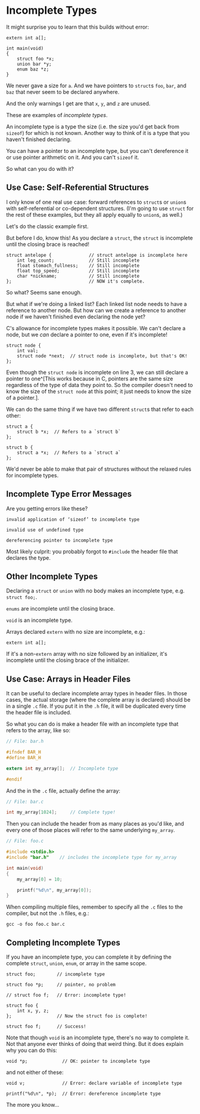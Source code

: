 <!-- Beej's guide to C

# vim: ts=4:sw=4:nosi:et:tw=72
-->

# Incomplete Types

It might surprise you to learn that this builds without error:

``` {.c}
extern int a[];

int main(void)
{
    struct foo *x;
    union bar *y;
    enum baz *z;
}
```

We never gave a size for `a`. And we have pointers to `struct`s `foo`,
`bar`, and `baz` that never seem to be declared anywhere.

And the only warnings I get are that `x`, `y`, and `z` are unused.

These are examples of _incomplete types_.

An incomplete type is a type the size (i.e. the size you'd get back from
`sizeof`) for which is not known. Another way to think of it is a type
that you haven't finished declaring.

You can have a pointer to an incomplete type, but you can't dereference
it or use pointer arithmetic on it. And you can't `sizeof` it.

So what can you do with it?

## Use Case: Self-Referential Structures

I only know of one real use case: forward references to `struct`s or
`union`s with self-referential or co-dependent structures. (I'm going to
use `struct` for the rest of these examples, but they all apply equally
to `union`s, as well.)

Let's do the classic example first.

But before I do, know this! As you declare a `struct`, the `struct` is
incomplete until the closing brace is reached!

``` {.c}
struct antelope {              // struct antelope is incomplete here
    int leg_count;             // Still incomplete
    float stomach_fullness;    // Still incomplete
    float top_speed;           // Still incomplete
    char *nickname;            // Still incomplete
};                             // NOW it's complete.
```

So what? Seems sane enough.

But what if we're doing a linked list? Each linked list node needs to
have a reference to another node. But how can we create a reference to
another node if we haven't finished even declaring the node yet?

C's allowance for incomplete types makes it possible. We can't declare a
node, but we _can_ declare a pointer to one, even if it's incomplete!

``` {.c}
struct node {
    int val;
    struct node *next;  // struct node is incomplete, but that's OK!
};
```

Even though the `struct node` is incomplete on line 3, we can still
declare a pointer to one^[This works because in C, pointers are the same
size regardless of the type of data they point to. So the compiler
doesn't need to know the size of the `struct node` at this point; it
just needs to know the size of a pointer.].

We can do the same thing if we have two different `struct`s that refer
to each other:

``` {.c}
struct a {
    struct b *x;  // Refers to a `struct b`
};

struct b {
    struct a *x;  // Refers to a `struct a`
};
```

We'd never be able to make that pair of structures without the relaxed
rules for incomplete types.

## Incomplete Type Error Messages

Are you getting errors like these?

``` {.default}
invalid application of ‘sizeof’ to incomplete type

invalid use of undefined type

dereferencing pointer to incomplete type
```

Most likely culprit: you probably forgot to `#include` the header file
that declares the type.

## Other Incomplete Types

Declaring a `struct` or `union` with no body makes an incomplete type,
e.g. `struct foo;`.

`enums` are incomplete until the closing brace.

`void` is an incomplete type.

Arrays declared `extern` with no size are incomplete, e.g.:

``` {.c}
extern int a[];
```

If it's a non-`extern` array with no size followed by an initializer,
it's incomplete until the closing brace of the initializer.

## Use Case: Arrays in Header Files

It can be useful to declare incomplete array types in header files. In
those cases, the actual storage (where the complete array is declared)
should be in a single `.c` file. If you put it in the `.h` file, it will
be duplicated every time the header file is included.

So what you can do is make a header file with an incomplete type that
refers to the array, like so:

``` {.c .numberLines}
// File: bar.h

#ifndef BAR_H
#define BAR_H

extern int my_array[];  // Incomplete type

#endif
```

And the in the `.c` file, actually define the array:

``` {.c .numberLines}
// File: bar.c

int my_array[1024];     // Complete type!
```

Then you can include the header from as many places as you'd like, and
every one of those places will refer to the same underlying `my_array`.

``` {.c .numberLines}
// File: foo.c

#include <stdio.h>
#include "bar.h"    // includes the incomplete type for my_array

int main(void)
{
    my_array[0] = 10;

    printf("%d\n", my_array[0]);
}
```

When compiling multiple files, remember to specify all the `.c` files
to the compiler, but not the `.h` files, e.g.:

``` {.zsh}
gcc -o foo foo.c bar.c
```

## Completing Incomplete Types

If you have an incomplete type, you can complete it by defining the
complete `struct`, `union`, `enum`, or array in the same scope.

``` {.c}
struct foo;        // incomplete type

struct foo *p;     // pointer, no problem

// struct foo f;   // Error: incomplete type!

struct foo {
    int x, y, z;
};                 // Now the struct foo is complete!

struct foo f;      // Success!
```

Note that though `void` is an incomplete type, there's no way to
complete it. Not that anyone ever thinks of doing that weird thing. But
it does explain why you can do this:

``` {.c}
void *p;             // OK: pointer to incomplete type
```

and not either of these:

``` {.c}
void v;              // Error: declare variable of incomplete type

printf("%d\n", *p);  // Error: dereference incomplete type
```

The more you know...

